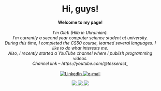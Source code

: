 <h1 align="center">Hi, guys!</h1>
<p align="center">
    <b>Welcome to my page!</b><br><br>
    <i>
        I'm Gleb (Hlib in Ukrainian).<br>
        I'm currently a second year computer science student at university.<br>
        During this time, I completed the CS50 course, learned several languages. I like to do what interests me.<br>
        Also, I recently started a YouTube channel where I publish programming videos.<br>
        Channel link – https://youtube.com/@tesseract_<br>
    </i><br>
    <a href="https://www.linkedin.com/in/gleb-ishchenko-4b2343273">
        <img src="https://img.shields.io/badge/LinkedIn-blue?style=flat-square&logo=linkedin" alt="LinkedIn">
    </a>
    <a href="mailto:glebishshenko1000@gmail.com">
        <img src="https://img.shields.io/badge/Email-blue?style=flat-square&logo=gmail&logoColor=white" alt="e-mail">
    </a>
</p>


<p align="center">
  <a href="https://github.com/DilerFeed">
    <img src="http://github-profile-summary-cards.vercel.app/api/cards/profile-details?username=DilerFeed&theme=aura" />
  </a>
  <a href="https://github.com/DilerFeed">
    <img src="https://github-readme-streak-stats.herokuapp.com?user=DilerFeed&theme=aura&hide_border=true&border_radius=0" />
  </a>
  <a href="https://github.com/DilerFeed">
    <img src="http://github-profile-summary-cards.vercel.app/api/cards/repos-per-language?username=DilerFeed&theme=aura" />
  </a>
</p>

<!--
**DilerFeed/DilerFeed** is a ✨ _special_ ✨ repository because its `README.md` (this file) appears on your GitHub profile.

Here are some ideas to get you started:

- 🔭 I’m currently working on ...
- 🌱 I’m currently learning ...
- 👯 I’m looking to collaborate on ...
- 🤔 I’m looking for help with ...
- 💬 Ask me about ...
- 📫 How to reach me: ...
- 😄 Pronouns: ...
- ⚡ Fun fact: ...
-->
